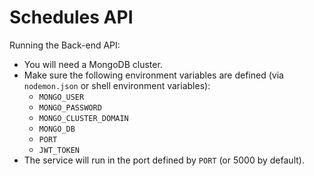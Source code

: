# Schedules API

Running the Back-end API:
- You will need a MongoDB cluster. 
- Make sure the following environment variables are defined (via `nodemon.json` or shell environment variables):
  - `MONGO_USER`
  - `MONGO_PASSWORD`
  - `MONGO_CLUSTER_DOMAIN`
  - `MONGO_DB`
  - `PORT`
  - `JWT_TOKEN`
- The service will run in the port defined by `PORT` (or 5000 by default).
